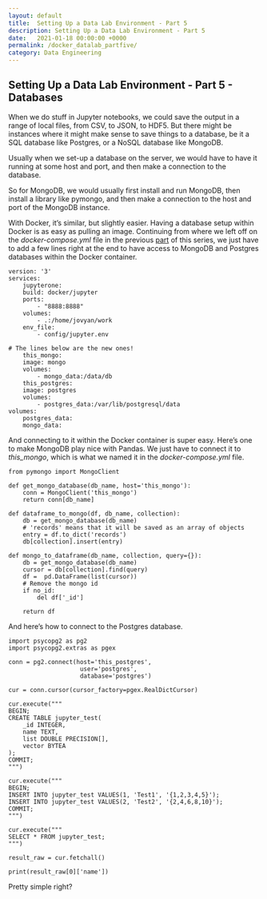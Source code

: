 ```yaml
---
layout: default
title:  Setting Up a Data Lab Environment - Part 5
description: Setting Up a Data Lab Environment - Part 5
date:   2021-01-18 00:00:00 +0000
permalink: /docker_datalab_partfive/
category: Data Engineering
---
```

## Setting Up a Data Lab Environment - Part 5 - Databases

When we do stuff in Jupyter notebooks, we could save the output in a range of local files, from CSV, to JSON, to HDF5. But there might be instances where it might make sense to save things to a database, be it a SQL database like Postgres, or a NoSQL database like MongoDB.

Usually when we set-up a database on the server, we would have to have it running at some host and port, and then make a connection to the database.

So for MongoDB, we would usually first install and run MongoDB, then install a library like pymongo, and then make a connection to the host and port of the MongoDB instance.

With Docker, it’s similar, but slightly easier. Having a database setup within Docker is as easy as pulling an image. Continuing from where we left off on the _docker-compose.yml_ file in the previous [part][1] of this series, we just have to add a few lines right at the end to have access to MongoDB and Postgres databases within the Docker container.
```
version: '3'
services:
    jupyterone:
    build: docker/jupyter
    ports:
        - "8888:8888"
    volumes:
        - .:/home/jovyan/work
    env_file:
        - config/jupyter.env

# The lines below are the new ones!
    this_mongo:
    image: mongo
    volumes:
        - mongo_data:/data/db
    this_postgres:
    image: postgres
    volumes:
        - postgres_data:/var/lib/postgresql/data
volumes:
    postgres_data:
    mongo_data:
```

And connecting to it within the Docker container is super easy. Here’s one to make MongoDB play nice with Pandas. We just have to connect it to _this\_mongo_, which is what we named it in the _docker-compose.yml_ file.
```
from pymongo import MongoClient

def get_mongo_database(db_name, host='this_mongo'):
    conn = MongoClient('this_mongo')
    return conn[db_name]

def dataframe_to_mongo(df, db_name, collection):
    db = get_mongo_database(db_name)
    # 'records' means that it will be saved as an array of objects
    entry = df.to_dict('records')
    db[collection].insert(entry)

def mongo_to_dataframe(db_name, collection, query={}):
    db = get_mongo_database(db_name)
    cursor = db[collection].find(query)
    df =  pd.DataFrame(list(cursor))
    # Remove the mongo id
    if no_id: 
        del df['_id']

    return df
```
And here’s how to connect to the Postgres database.
```
import psycopg2 as pg2
import psycopg2.extras as pgex

conn = pg2.connect(host='this_postgres', 
                    user='postgres',
                    database='postgres')

cur = conn.cursor(cursor_factory=pgex.RealDictCursor)

cur.execute("""
BEGIN;
CREATE TABLE jupyter_test(
    _id INTEGER,
    name TEXT,
    list DOUBLE PRECISION[],
    vector BYTEA
);
COMMIT;
""")

cur.execute("""
BEGIN;
INSERT INTO jupyter_test VALUES(1, 'Test1', '{1,2,3,4,5}');
INSERT INTO jupyter_test VALUES(2, 'Test2', '{2,4,6,8,10}');
COMMIT;
""")

cur.execute("""
SELECT * FROM jupyter_test;
""")

result_raw = cur.fetchall()

print(result_raw[0]['name'])
```

Pretty simple right?

[1]:	https://medium.com/quaintitative/setting-up-a-data-lab-environment-part-4-dockerfile-cd1e3825530b
